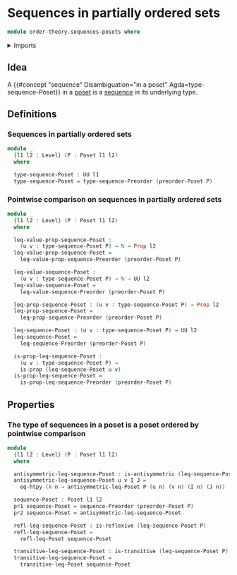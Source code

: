 # Sequences in partially ordered sets

```agda
module order-theory.sequences-posets where
```

<details><summary>Imports</summary>

```agda
open import elementary-number-theory.natural-numbers

open import foundation.binary-relations
open import foundation.dependent-pair-types
open import foundation.function-extensionality
open import foundation.function-types
open import foundation.propositions
open import foundation.sequences
open import foundation.universe-levels

open import order-theory.posets
open import order-theory.sequences-preorders
```

</details>

## Idea

A {{#concept "sequence" Disambiguation="in a poset" Agda=type-sequence-Poset}}
in a [poset](order-theory.posets.md) is a [sequence](foundation.sequences.md) in
its underlying type.

## Definitions

### Sequences in partially ordered sets

```agda
module _
  {l1 l2 : Level} (P : Poset l1 l2)
  where

  type-sequence-Poset : UU l1
  type-sequence-Poset = type-sequence-Preorder (preorder-Poset P)
```

### Pointwise comparison on sequences in partially ordered sets

```agda
module _
  {l1 l2 : Level} (P : Poset l1 l2)
  where

  leq-value-prop-sequence-Poset :
    (u v : type-sequence-Poset P) → ℕ → Prop l2
  leq-value-prop-sequence-Poset =
    leq-value-prop-sequence-Preorder (preorder-Poset P)

  leq-value-sequence-Poset :
    (u v : type-sequence-Poset P) → ℕ → UU l2
  leq-value-sequence-Poset =
    leq-value-sequence-Preorder (preorder-Poset P)

  leq-prop-sequence-Poset : (u v : type-sequence-Poset P) → Prop l2
  leq-prop-sequence-Poset =
    leq-prop-sequence-Preorder (preorder-Poset P)

  leq-sequence-Poset : (u v : type-sequence-Poset P) → UU l2
  leq-sequence-Poset =
    leq-sequence-Preorder (preorder-Poset P)

  is-prop-leq-sequence-Poset :
    (u v : type-sequence-Poset P) →
    is-prop (leq-sequence-Poset u v)
  is-prop-leq-sequence-Poset =
    is-prop-leq-sequence-Preorder (preorder-Poset P)
```

## Properties

### The type of sequences in a poset is a poset ordered by pointwise comparison

```agda
module _
  {l1 l2 : Level} (P : Poset l1 l2)
  where

  antisymmetric-leq-sequence-Poset : is-antisymmetric (leq-sequence-Poset P)
  antisymmetric-leq-sequence-Poset u v I J =
    eq-htpy (λ n → antisymmetric-leq-Poset P (u n) (v n) (I n) (J n))

  sequence-Poset : Poset l1 l2
  pr1 sequence-Poset = sequence-Preorder (preorder-Poset P)
  pr2 sequence-Poset = antisymmetric-leq-sequence-Poset

  refl-leq-sequence-Poset : is-reflexive (leq-sequence-Poset P)
  refl-leq-sequence-Poset =
    refl-leq-Poset sequence-Poset

  transitive-leq-sequence-Poset : is-transitive (leq-sequence-Poset P)
  transitive-leq-sequence-Poset =
    transitive-leq-Poset sequence-Poset
```
